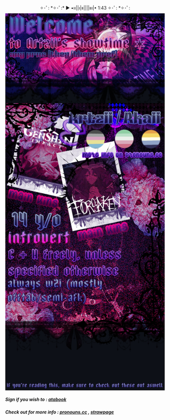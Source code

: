 
  
   
    
    
  <p align="center">
   ✧･ﾟ: *✧･ﾟ:* ▶︎ •၊၊||၊|။||||။‌‌‌‌‌၊|• 1:43 ✧･ﾟ: *✧･ﾟ:
<p\>

<img align="center" alt="Coding" width="1000" src="https://github.com/s3ntienc-e/s3ntienc-e/blob/main/Welcome_20250923211040.png?raw=true">
  
<img align="center" alt="Coding" width="800" src="https://github.com/s3ntienc-e/s3ntienc-e/blob/main/Untitled27_20250924222226.png?raw=true">

##### ***Sign if you wish to :*** [atabook](https://s3ntience.atabook.org)
##### ***Check out for more info :*** [pronouns.cc](https://pronouns.cc/@s3ntienc.e) , [strawpage](https://s3ntience.straw.page)

 
  
